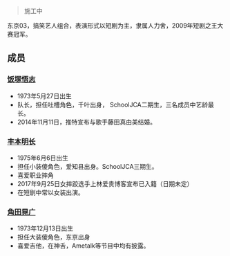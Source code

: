 > 施工中

东京03，搞笑艺人组合，表演形式以短剧为主，隶属人力舍，2009年短剧之王大赛冠军。

## 成员 

### [饭塚悟志](饭塚悟志) 

- 1973年5月27日出生   
- 队长，担任吐槽角色，千叶出身， SchoolJCA二期生，三名成员中艺龄最长。
- 2014年11月11日，推特宣布与歌手藤田真由美结婚。

### [丰本明长](丰本明长)

- 1975年6月6日出生
- 担任小装傻角色，爱知县出身。SchoolJCA三期生。
- 喜爱职业摔角
- 2017年9月25日女摔跤选手上林爱贵博客宣布已入籍（日期未定）
- 在短剧中常以女装出演。

### [角田晃广](角田晃广)

- 1973年12月13日出生
- 担任大装傻角色，东京出身
- 喜爱吉他，在神舌，Ametalk等节目中均有披露。